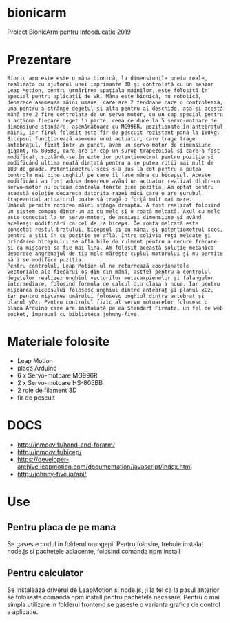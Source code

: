 # bionicarm
Proiect BionicArm pentru Infoeducatie 2019
# Prezentare
	Bionic arm este este o mâna bionică, la dimensiunile uneia reale, realizata cu ajutorul unei imprimante 3D și controlată cu un senzor Leap Motion, pentru urmărirea spațiala mâinilor, este folosită în special pentru aplicații de VR. Mâna este bionică, nu robotică, deoarece asemenea mâini umane, care are 2 tendoane care o controlează, una pentru a strânge degetul și alta pentru al deschide, așa și acestă mână are 2 fire controlate de un servo motor, cu un cap special pentru a acționa fiecare deget în parte, ceea ce duce la 5 servo-motoare de dimensiune standard, asemănătoare cu MG996R, poziționate în antebrațul mâini, iar firul folosit este fir de pescuit rezistent pană la 100kg.  
	Bicepsul funcționează asemena unui actuator, care trage trage antebrațul, fixat într-un punct, avem un servo-motor de dimensiune gigant, HS-805BB, care are în cap un șurub trapezoidal și care a fost modificat, scoțându-se în exterior potențiometrul pentru poziție și modificând ultima roată dințată pentru a se putea rotii mai mult de 180 de grade. Potențiometrul scos s-a pus la cot pentru a putea controla mai bine unghiul pe care îl face mâna cu bicepsul. Aceste modificări au fost aduse deoarece având un actuator realizat dintr-un servo-motor nu puteam controla foarte bine poziția. Am optat pentru această soluție deoarece datorita razei mici care o are șurubul trapezoidal actuatorul poate să tragă o forță mult mai mare.  
	Umărul permite rotirea mâini stânga dreapta. A fost realizat folosind un sistem compus dintr-un ax cu melc și o roată melcată. Axul cu melc este conectat la un servo-motor, de aceiași dimensiune și având aceleași modificări ca cel de la biceps. De roata melcată este conectat restul brațului, bicepsul și cu mâna, și potențiometrul scos, pentru a știi în ce poziție se află. Între colivia roți melcate și prinderea bicepsului se afla bile de rulment pentru a reduce frecare și ca mișcarea sa fie mai lina. Am folosit această soluție mecanica deoarece angrenajul de tip melc mărește cuplul motorului și nu permite să i se modifice poziția.  
    Pentru controlul, Leap Motion-ul ne returnează coordonatele  vectoriale ale fiecărui os din din mână, astfel pentru a controlul degetelor realizez unghiul vectorilor metacarpienelor și falangelor intermediare, folosind formula de calcul din clasa a noua. Iar pentru mișcarea bicepsului folosesc unghiul dintre antebraț și planul xOz, iar pentru mișcarea umărului folosesc unghiul dintre antebraț și planul yOz. Pentru controlul fizic al servo motoarelor folosesc o placa Arduino care are instalată pe ea Standart Firmata, un fel de web socket, împreună cu biblioteca johnny-five.  

# Materiale folosite
* Leap Motion
* placă Arduino
* 6 x Servo-motoare MG996R
* 2 x Servo-motoare HS-805BB
* 2 role de filament 3D
* fir de pescuit

# DOCS
* http://inmoov.fr/hand-and-forarm/
* http://inmoov.fr/bicep/
* https://developer-archive.leapmotion.com/documentation/javascript/index.html
* http://johnny-five.io/api/

# Use
## Pentru placa de pe mana
Se gaseste codul in folderul orangepi. Pentru folosire, trebuie instalat node.js si pachetele adiacente, folosind comanda npm install
## Pentru calculator
Se instaleaza driverul de LeapMotion si node.js, ;i la fel ca la pasul anterior se foloseste comanda npm install pentru pachetele necesare. Pentru o mai simpla utilizare in folderul frontend se gaseste o varianta grafica de control a aplicatie.

